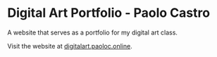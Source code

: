 # Digital Art Portfolio - Paolo Castro

A website that serves as a portfolio for my digital art class.

Visit the website at [digitalart.paoloc.online](https://digitalart.paoloc.online).
